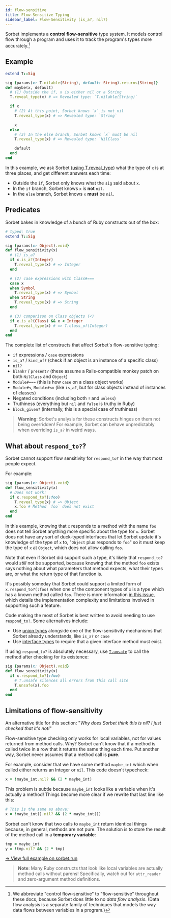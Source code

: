 ```yaml
---
id: flow-sensitive
title: Flow-Sensitive Typing
sidebar_label: Flow-Sensitivity (is_a?, nil?)
---
```


Sorbet implements a **control flow-sensitive** type system. It models control
flow through a program and uses it to track the program's types more
accurately.[^control]

<!-- prettier-ignore-start -->

[^control]: We abbreviate "control flow-sensitive" to "flow-sensitive"
throughout these docs, because Sorbet does little to no _data flow analysis_.
(Data flow analysis is a separate family of techniques that models the way data
flows between variables in a program.)

<!-- prettier-ignore-end -->

## Example

```ruby
extend T::Sig

sig {params(x: T.nilable(String), default: String).returns(String)}
def maybe(x, default)
  # (1) Outside the if, x is either nil or a String
  T.reveal_type(x) # => Revealed type: `T.nilable(String)`

  if x
    # (2) At this point, Sorbet knows `x` is not nil
    T.reveal_type(x) # => Revealed type: `String`

    x
  else
    # (3) In the else branch, Sorbet knows `x` must be nil
    T.reveal_type(x) # => Revealed type: `NilClass`

    default
  end
end
```

In this example, we ask Sorbet ([using T.reveal_type](troubleshooting.md)) what
the type of `x` is at three places, and get different answers each time:

- Outside the `if`, Sorbet only knows what the `sig` said about `x`.
- In the `if` branch, Sorbet knows `x` is **not** `nil`.
- In the `else` branch, Sorbet knows `x` **must** be `nil`.

## Predicates

Sorbet bakes in knowledge of a bunch of Ruby constructs out of the box:

```ruby
# typed: true
extend T::Sig

sig {params(x: Object).void}
def flow_sensitivity(x)
  # (1) is_a?
  if x.is_a?(Integer)
    T.reveal_type(x) # => Integer
  end

  # (2) case expressions with Class#===
  case x
  when Symbol
    T.reveal_type(x) # => Symbol
  when String
    T.reveal_type(x) # => String
  end

  # (3) comparison on Class objects (<)
  if x.is_a?(Class) && x < Integer
    T.reveal_type(x) # => T.class_of(Integer)
  end
end
```

The complete list of constructs that affect Sorbet's flow-sensitive typing:

- `if` expressions / `case` expressions
- `is_a?` / `kind_of?` (check if an object is an instance of a specific class)
- `nil?`
- `blank?` / `present?` (these assume a Rails-compatible monkey patch on both
  `NilClass` and `Object`)
- `Module#===` (this is how `case` on a class object works)
- `Module#<`, `Module#<=` (like `is_a?`, but for class objects instead of
  instances of classes)
- Negated conditions (including both `!` and `unless`)
- Truthiness (everything but `nil` and `false` is truthy in Ruby)
- `block_given?` (internally, this is a special case of truthiness)

> **Warning**: Sorbet's analysis for these constructs hinges on them not being
> overridden! For example, Sorbet can behave unpredictably when overriding
> `is_a?` in weird ways.

## What about `respond_to?`?

Sorbet cannot support flow sensitivity for `respond_to?` in the way that most
people expect.

For example:

```ruby
sig {params(x: Object).void}
def flow_sensitivity(x)
  # Does not work:
  if x.respond_to?(:foo)
    T.reveal_type(x) # => Object
    x.foo # Method `foo` does not exist
  end
end
```

In this example, knowing that `x` responds to a method with the name `foo` does
not tell Sorbet anything more specific about the type for `x`. Sorbet does not
have any sort of duck-typed interfaces that let Sorbet update it's knowledge of
the type of `x` to, "`Object` plus responds to `foo`" so it must keep the type
of `x` at `Object`, which does not allow calling `foo`.

Note that even if Sorbet did support such a type, it's likely that `respond_to?`
would _still_ not be supported, because knowing that the method `foo` exists
says nothing about what parameters that method expects, what their types are, or
what the return type of that function is.

It's possibly someday that Sorbet could support a limited form of
`x.respond_to?(:foo)` when one of the component types of `x` is a type which has
a known method called `foo`. There is more information
[in this issue](https://github.com/sorbet/sorbet/issues/3469), which details the
implementation complexity and limitations involved in supporting such a feature.

Code making the most of Sorbet is best written to avoid needing to use
`respond_to?`. Some alternatives include:

- Use [union types](union-types.md) alongside one of the flow-sensitivity
  mechanisms that Sorbet already understands, like `is_a?` or `case`
- Use [interface types](abstract.md) to require that a given interface method
  must exist.

If using `respond_to?` is absolutely necessary, use
[`T.unsafe`](troubleshooting.md#escape-hatches) to call the method after
checking for its existence:

```ruby
sig {params(x: Object).void}
def flow_sensitivity(x)
  if x.respond_to?(:foo)
    # T.unsafe silences all errors from this call site
    T.unsafe(x).foo
  end
end
```

## Limitations of flow-sensitivity

An alternative title for this section: "_Why does Sorbet think this is nil? I
just checked that it's not!_"

Flow-sensitive type checking only works for local variables, not for values
returned from method calls. Why? Sorbet can't know that if a method is called
twice in a row that it returns the same thing each time. Put another way, Sorbet
never assumes that a method call is **pure**.

For example, consider that we have some method `maybe_int` which when called
either returns an Integer or `nil`. This code doesn't typecheck:

```ruby
x = !maybe_int.nil? && (2 * maybe_int)
```

This problem is subtle because `maybe_int` looks like a variable when it's
actually a method! Things become more clear if we rewrite that last line like
this:

```ruby
# This is the same as above:
x = !maybe_int().nil? && (2 * maybe_int())
```

Sorbet can’t know that two calls to `maybe_int` return identical things because,
in general, methods are not pure. The solution is to store the result of the
method call in a **temporary variable**:

```ruby
tmp = maybe_int
y = !tmp.nil? && (2 * tmp)
```

<a href="https://sorbet.run/#%23%20typed%3A%20true%0Aextend%20T%3A%3ASig%0A%0Asig%20%7Breturns(T.nilable(Integer))%7D%0Adef%20maybe_int%3B%201%3B%20end%0A%0A%23%20Problem%3A%0Ax%20%3D%20!maybe_int.nil%3F%20%26%26%20(2%20*%20maybe_int)%0A%0A%23%20%5E%20this%20is%20essentially%3A%0A%23%20x%20%3D%20!maybe_int().nil%3F%20%26%26%20(2%20*%20maybe_int())%0A%0A%23%20Solution%3A%0Atmp%20%3D%20maybe_int%0Ay%20%3D%20!tmp.nil%3F%20%26%26%20(2%20*%20tmp)">→
View full example on sorbet.run</a>

> **Note**: Many Ruby constructs that look like local variables are actually
> method calls without parens! Specifically, watch out for `attr_reader` and
> zero-argument method definitions.
